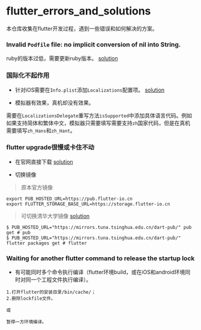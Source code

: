 # flutter_errors_and_solutions
本仓库收集在flutter开发过程，遇到一些错误和如何解决的方案。

### Invalid `Podfile` file: no implicit conversion of nil into String.

ruby的版本过低，需要更新ruby版本。 [solution](https://www.cnblogs.com/doudouyoutang/p/10716376.html)


### 国际化不起作用

- 针对iOS需要在`Info.plist`添加`Localizations`配置项。 [solution](https://flutter.cn/docs/development/accessibility-and-localization/internationalization)

- 模拟器有效果，真机却没有效果。

需要在`LocalizationsDelegate`重写方法`isSupported`中添加具体语言代码。例如如果支持简体和繁体中文，模拟器只需要填写需要支持`zh`国家代码，但是在真机需要填写`zh_Hans`和`zh_Hant`。

### flutter upgrade很慢或卡住不动

- 在官网直接下载 [solution](https://flutter.dev/docs/get-started/install)

- 切换镜像

> 原本官方镜像

```
export PUB_HOSTED_URL=https://pub.flutter-io.cn
export FLUTTER_STORAGE_BASE_URL=https://storage.flutter-io.cn
```

> 可切换清华大学镜像 
 [solution](https://mirror.tuna.tsinghua.edu.cn/help/dart-pub/)

```
$ PUB_HOSTED_URL="https://mirrors.tuna.tsinghua.edu.cn/dart-pub/" pub get # pub
$ PUB_HOSTED_URL="https://mirrors.tuna.tsinghua.edu.cn/dart-pub/" flutter packages get # flutter
```


### Waiting for another flutter command to release the startup lock

- 有可能同时多个命令执行编译（flutter环境build，或在iOS和android环境同时对同一个工程文件执行编译）。

```
1.打开flutter的安装目录/bin/cache/；
2.删除lockfile文件。

或

暂停一方环境编译。
```




